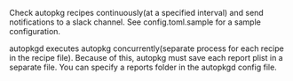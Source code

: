 Check autopkg recipes continuously(at a specified interval) and send notifications to a slack channel.
See config.toml.sample for a sample configuration.

autopkgd executes autopkg concurrently(separate process for each recipe in the recipe file). Because of this, autopkg must save each report plist in a separate file. You can specify a reports folder in the autopkgd config file.


